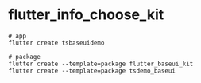 # flutter_info_choose_kit



```shell
# app
flutter create tsbaseuidemo

# package
flutter create --template=package flutter_baseui_kit
flutter create --template=package tsdemo_baseui
```

